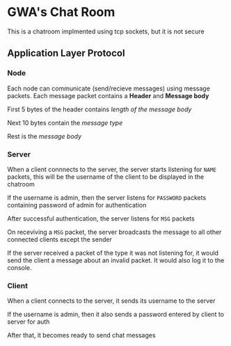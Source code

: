 # GWA's Chat Room

This is a chatroom implmented using tcp sockets, but it is not secure

## Application Layer Protocol
### Node
Each node can communicate (send/recieve messages) using message packets.
Each message packet contains a **Header** and **Message body**

First 5 bytes of the header contains *length of the message body*

Next 10 bytes contain the *message type*

Rest is the *message body*

### Server
When a client connnects to the server, the server starts listening for `NAME` packets,
this will be the username of the client to be displayed in the chatroom

If the username is admin, then the server listens for `PASSWORD` packets containing
password of admin for authentication

After successful authentication, the server listens for `MSG` packets

On receviving a `MSG` packet, the server broadcasts the message to all other connected
clients except the sender

If the server received a packet of the type it was not listening for, it would
send the client a message about an invalid packet. It would also log it to the console.

### Client
When a client connects to the server, it sends its username to the server

If the username is admin, then it also sends a password entered by client to server for auth

After that, it becomes ready to send chat messages